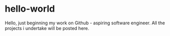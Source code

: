 # hello-world

Hello,
just beginning my work on Github - aspiring software engineer. All the projects i undertake will be posted here.
